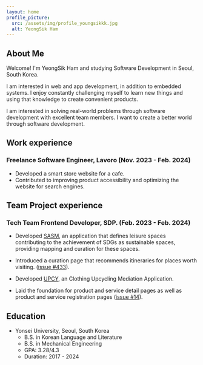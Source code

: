 ```yaml
---
layout: home
profile_picture:
  src: /assets/img/profile_youngsikkk.jpg
  alt: YeongSik Ham
---
```


## About Me

<p>
  Welcome! I'm YeongSik Ham and studying Software Development in Seoul, South Korea.
</p>

<p>
  I am interested in web and app development, in addition to embedded systems.
  I enjoy constantly challenging myself to learn new things and using that knowledge to create convenient products.
</p>

<p>
  I am interested in solving real-world problems through software development with excellent team members.
  I want to create a better world through software development.
</p>

## Work experience

### Freelance Software Engineer, Lavoro (Nov. 2023 - Feb. 2024)
* Developed a smart store website for a cafe.
* Contributed to improving product accessibility and optimizing the website for search engines.

## Team Project experience

### Tech Team Frontend Developer, SDP. (Feb. 2023 - Feb. 2024)
* Developed [SASM](https://github.com/sdp-tech/SASM_FE), an application that defines leisure spaces contributing to the achievement of SDGs as sustainable spaces, providing mapping and curation for these spaces.
* Introduced a curation page that recommends itineraries for places worth visiting. ([issue #433](https://github.com/sdp-tech/SASM_FE/issues/433)).

* Developed [UPCY](https://github.com/sdp-tech/UPCY_Mobile), an Clothing Upcycling Mediation Application.
* Laid the foundation for product and service detail pages as well as product and service registration pages ([issue #14](https://github.com/sdp-tech/UPCY_Mobile/issues/14)).

## Education
* Yonsei University, Seoul, South Korea
  * B.S. in Korean Language and Literature
  * B.S. in Mechanical Engineering
  * GPA: 3.28/4.3
  * Duration: 2017 - 2024
